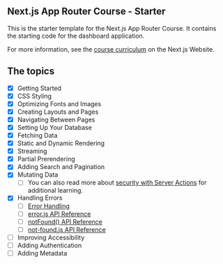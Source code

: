 ## Next.js App Router Course - Starter

This is the starter template for the Next.js App Router Course. It contains the starting code for the dashboard application.

For more information, see the [course curriculum](https://nextjs.org/learn) on the Next.js Website.

## The topics

- [x] Getting Started
- [x] CSS Styling
- [x] Optimizing Fonts and Images
- [x] Creating Layouts and Pages
- [x] Navigating Between Pages
- [x] Setting Up Your Database
- [x] Fetching Data
- [x] Static and Dynamic Rendering
- [x] Streaming
- [x] Partial Prerendering
- [x] Adding Search and Pagination
- [x] Mutating Data
  - [ ] You can also read more about [security with Server Actions](https://nextjs.org/blog/security-nextjs-server-components-actions) for additional learning.
- [x] Handling Errors
  - [ ] [Error Handling](https://nextjs.org/docs/app/building-your-application/routing/error-handling)
  - [ ] [error.js API Reference](https://nextjs.org/docs/app/api-reference/file-conventions/error)
  - [ ] [notFound() API Reference](https://nextjs.org/docs/app/api-reference/functions/not-found)
  - [ ] [not-found.js API Reference](https://nextjs.org/docs/app/api-reference/file-conventions/not-found)
- [ ] Improving Accessibility
- [ ] Adding Authentication
- [ ] Adding Metadata
